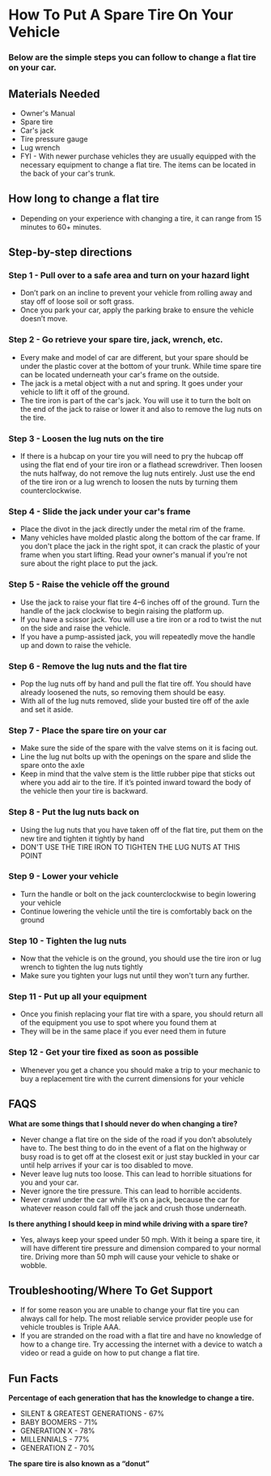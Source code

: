 <!-- Headings -->
# **How To Put A Spare Tire On Your Vehicle**


### **Below are the simple steps you can follow to change a flat tire on your car.**



## **Materials Needed**

* Owner's Manual
* Spare tire
* Car's jack
* Tire pressure gauge
* Lug wrench
* FYI - With newer purchase vehicles they are usually equipped with the necessary equipment to change a flat tire. The items can be located in the back of your car's trunk.

## **How long to change a flat tire**
* Depending on your experience with changing a tire, it can range from 15 minutes to 60+ minutes.


## **Step-by-step directions**
### **Step 1 - Pull over to a safe area and turn on your hazard light**
* Don’t park on an incline to prevent your vehicle from rolling away and stay off of loose soil or soft grass.
* Once you park your car, apply the parking brake to ensure the vehicle doesn’t move.

### **Step 2 - Go retrieve your spare tire, jack, wrench, etc.**
* Every make and model of car are different, but your spare should be under the plastic cover at the bottom of your trunk. While time spare tire can be located underneath your car's frame on the outside.
* The jack is a metal object with a nut and spring. It goes under your vehicle to lift it off of the ground.
* The tire iron is part of the car's jack. You will use it to turn the bolt on the end of the jack to raise or lower it and also to remove the lug nuts on the tire.

### **Step 3 - Loosen the lug nuts on the tire**
* If there is a hubcap on your tire you will need to pry the hubcap off using the flat end of your tire iron or a flathead screwdriver. Then loosen the nuts halfway, do not remove the lug nuts entirely. Just use the end of the tire iron or a lug wrench to loosen the nuts by turning them counterclockwise.

### **Step 4 - Slide the jack under your car's frame**
* Place the divot in the jack directly under the metal rim of the frame.
* Many vehicles have molded plastic along the bottom of the car frame. If you don't place the jack in the right spot, it can crack the plastic of your frame when you start lifting. Read your owner's manual if you're not sure about the right place to put the jack. 

### **Step 5 - Raise the vehicle off the ground**
* Use the jack to raise your flat tire 4–6 inches off of the ground. Turn the handle of the jack clockwise to begin raising the platform up. 
* If you have a scissor jack. You will use a tire iron or a rod to twist the nut on the side and raise the vehicle. 
* If you have a pump-assisted jack, you will repeatedly move the handle up and down to raise the vehicle.

### **Step 6 - Remove the lug nuts and the flat tire**
* Pop the lug nuts off by hand and pull the flat tire off. You should have already loosened the nuts, so removing them should be easy. 
* With all of the lug nuts removed, slide your busted tire off of the axle and set it aside.

### **Step 7 - Place the spare tire on your car**
* Make sure the side of the spare with the valve stems on it is facing out.
* Line the lug nut bolts up with the openings on the spare and slide the spare onto the axle 
* Keep in mind that the valve stem is the little rubber pipe that sticks out where you add air to the tire. If it’s pointed inward toward the body of the vehicle then your tire is backward.

### **Step 8 - Put the lug nuts back on**
* Using the lug nuts that you have taken off of the flat tire, put them on the new tire and tighten it tightly by hand 
* DON'T USE THE TIRE IRON TO TIGHTEN THE LUG NUTS AT THIS POINT

### **Step 9 - Lower your vehicle**
* Turn the handle or bolt on the jack counterclockwise to begin lowering your vehicle 
* Continue lowering the vehicle until the tire is comfortably back on the ground

### **Step 10 - Tighten the lug nuts**
* Now that the vehicle is on the ground, you should use the tire iron or lug wrench to tighten the lug nuts tightly 
* Make sure you tighten your lugs nut until they won't turn any further.

### **Step 11 - Put up all your equipment**
* Once you finish replacing your flat tire with a spare, you should return all of the equipment you use to spot where you found them at
* They will be in the same place if you ever need them in future 

### **Step 12 - Get your tire fixed as soon as possible**
* Whenever you get a chance you should make a trip to your mechanic to buy a replacement tire with the current dimensions for your vehicle



## **FAQS**
**What are some things that I should never do when changing a tire?**
* Never change a flat tire on the side of the road if you don’t absolutely have to. The best thing to do in the event of a flat on the highway or busy road is to get off at the closest exit or just stay buckled in your car until help arrives if your car is too disabled to move.
* Never leave lug nuts too loose. This can lead to horrible situations for you and your car.
* Never ignore the tire pressure. This can lead to horrible accidents. 
* Never crawl under the car while it’s on a jack, because the car for whatever reason could fall off the jack and crush those underneath.

**Is there anything I should keep in mind while driving with a spare tire?**
* Yes, always keep your speed under 50 mph. With it being a spare tire, it will have different tire pressure and dimension compared to your normal tire. Driving more than 50 mph will cause your vehicle to shake or wobble. 


## **Troubleshooting/Where To Get Support**
* If for some reason you are unable to change your flat tire you can always call for help. The most reliable service provider people use for vehicle troubles is Triple AAA. 
* If you are stranded on the road with a flat tire and have no knowledge of how to a change tire. Try accessing the internet with a device to watch a video or read a guide on how to put change a flat tire.

## **Fun Facts**

**Percentage of each generation that has the knowledge to change a tire.**

* SILENT & GREATEST GENERATIONS - 67%
* BABY BOOMERS - 71%
* GENERATION X - 78%
* MILLENNIALS - 77%
* GENERATION Z - 70%

**The spare tire is also known as a “donut”**
